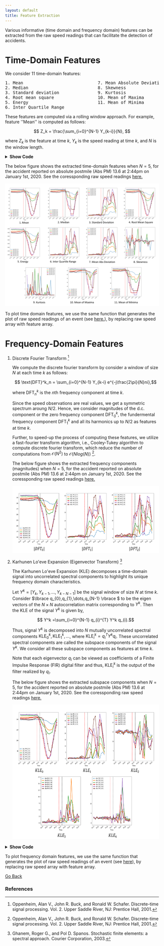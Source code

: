 ```yaml
---
layout: default
title: Feature Extraction
---
```


Various informative (time domain and frequency domain) features can be extracted from the raw speed readings that can facilitate the detection of accidents. 

# Time-Domain Features

We consider 11 time-domain features:
<pre>
1. Mean                             7. Mean Absolute Deviation
2. Median                           8. Skewness
3. Standard deviation               9. Kurtosis
4. Root mean square                 10. Mean of Maxima
5. Energy                           11. Mean of Minima
6. Inter Quartile Range
</pre>


These features are computed via a rolling window approach. For example, feature ''Mean'' is computed as follows:

$$ Z_k = \frac{\sum_{i=0}^{N-1} Y_{k-i}}{N}, $$

where $Z_k$ is the feature at time $k$, $Y_k$ is the speed reading at time $k$, and $N$ is the window length. 

<details> <summary> <b> Show Code </b> </summary>

```python
def time_roll_feat(x,feat,window):
    """
    Compute rolling window time domain features
    Args:
        x: raw speed array 
        feat: feature number
        window: window length N
    Return: 
        Feat: feature array
    """ 
    Feat = []
    
    for i in range(window-1,len(x)):
        b = np.array(x[i-window+1:i+1])
        
        if feat==1:     #mean         
            Feat.append(np.mean(b))
        
        if feat==2:     #median           
            Feat.append(np.median(b))
       
        if feat==3:      #std
            Feat.append(np.std(b))
            
        if feat==4:      #rms
            Feat.append(np.sqrt(np.mean(np.power(b,2))))
            
        if feat==5:      #energy
            Feat.append(np.mean(np.power(b,2)))
            
        if feat==6:      #IQR    
            Feat.append(np.percentile(b,75)-np.percentile(b,25))

        if feat==7:      #mean absolute deviation
            Feat.append(np.mean(np.abs(b - np.mean(b))))
            
        if feat==8:      #skewness
            b = pd.Series(b)
            d = np.divide((b[2]-b.mean()),b.std())
            d = np.power(d,3)
            Feat.append(d)

        if feat==9:      #kurtorsis
            b = pd.Series(b)
            d = np.divide((b[2]-b.mean()),b.std())
            d = np.power(d,4)
            Feat.append(d)
        
        if feat==10:     #mean of maxima
            a=(argrelextrema(b, np.greater_equal))
            d = (b[a])
            Feat.append(np.median(d))
   
        if feat== 11:    #mean of minima
            a=(argrelextrema(b, np.less_equal))
            d = (b[a])
            Feat.append(np.median(d))
    return Feat
    
```
</details>
 
The below figure shows the extracted time-domain features when $N=5$, for the accident reported on absolute postmile (Abs PM) 13.6 at 2:44pm on January 1st, 2020. See the coressponding raw speed readings [here.](./data_collect.html)

![feat](../images/time_feat1.png)
 
To plot time domain features, we use the same function that generates the plot of raw speed readings of an event (see [here.](./data_collect.html)), by replacing raw speed array with feature array.  

# Frequency-Domain Features

1. Discrete Fourier Transform [^1]
 
   We compute the discrete fourier transform by consider a window of size $N$ at each time $k$ as follows:
   
   $$ \text{DFT}^k_n = \sum_{i=0}^{N-1} Y_{k-i} e^{-j\frac{2\pi}{N}ni},$$
   
   where $\text{DFT}_n^k$ is the $n$th frequency component at time $k$.

   Since the speed observations are real values, we get a symmetric spectrum aroung $N/2$. Hence, we consider magnitudes of the d.c. component or the zero frequency component $\text{DFT}_0^k$, the fundermental frequency component $\text{DFT}_1^k$ and all its harmonics up to $N/2$ as features at time $k$. 

   Further, to speed-up the process of computing these features, we utilize a fast-fourier transform algorithm, i.e., Cooley-Tukey algorithm to compute discrete fourier transform, which reduce the number of computations from $\mathcal{O}(N^2)$ to $\mathcal{O}(Nlog(N))$ [^1]. 
   
   The below figure shows the extracted frequency components (magnitudes) when $N=5$, for the accident reported on absolute postmile (Abs PM) 13.6 at 2:44pm on January 1st, 2020. See the coressponding raw speed readings [here.](./data_collect.html)

   <p align="center">
       <img src="../images/dft1.png" height="220" width="600">
   </p>

2. Karhunen Lo\'eve Expansion (Eigenvector Transform) [^2]

   The Karhunen Lo\'eve Expansion (KLE) decomposes a time-domain signal into uncorrelated spectral components to highlight its unique frequency domain characteristics.

   Let $Y^k =[Y_{k},Y_{k-1},\dots,Y_{k-N-1}]$ be the signal window of size $N$ at time $k$. Consider $\lbrace q_{0},q_{1},\dots,q_{N-1} \rbrace $ to be the eigen vectors of the $N \times N$ autocorrelation matrix corresponding to $Y^k$. Then the KLE of the signal $Y^k$ is given by,

   $$ Y^k =\sum_{i=0}^{N-1} q_{i}^{T} Y^k q_{i}.$$

   Thus, signal $Y^k$ is decomposed into $N$ mutually uncorrelated spectral components $\text{KLE}_0^k, \text{KLE}_1^k, \dots$, where $\text{KLE}_i^k= q_i^T Y^k q_i$. These uncorrelated spectral components are called the subspace components of the signal $Y^k$. We consider all these subspace components as features at time $k$.

   Note that each eigenvector $q_{i}$ can be viewed as coefficients of a Finite Impulse Response (FIR) digital filter and thus, $\text{KLE}_i^k$ is the output of the filter realized by $q_{i}$.
   
   The below figure shows the extracted subspace components when $N=5$, for the accident reported on absolute postmile (Abs PM) 13.6 at 2:44pm on January 1st, 2020. See the coressponding raw speed readings [here.](./data_collect.html)
 
   <p align="center">
  	 <img src="../images/kle1.png" height="440" width="600">
   </p>

<details> <summary> <b> Show Code </b> </summary>

```python
def FFT(x):
    """
    Compute Fast Fourier Transform (FFT) of a window
    Args:
        x: a window of raw speed data 
    Return: 
        fft: magnitudes of the frequency components
    """ 
    return abs(np.fft.rfft(x))

def KLE(x): 
    """
    Compute Karhunen Lo'eve Expansion (KLE) a.k.a. Eigenvector Transform of a window
    Args:
        x: a window of raw speed data 
    Return: 
        klt: subspace components (i.e., the output of eigen transform)
    """ 
    corr = np.correlate(x, x, mode='full')
    auto_corr =  corr[corr.size//2:]
    corr_mat = toeplitz(auto_corr)
    eig_mat = np.linalg.eig(corr_mat)[1]   
    kle = np.matmul(np.transpose(eig_mat),x)             
    return abs(kle)



def freq_roll_feat(x,feat,window,index):
    """
    Compute rolling window frequency domain features: FFT / KLE
    Args:
        x: raw speed array 
        feat: feature name ('kle' or 'fft')
        window: window length N
        index: index of the frequency component (for FFT) / subspace component (for KLE)
    Return: 
        Feat: feature array 
    """ 
    Feat = []
    
    for i in range(window-1,len(x)):
        b = np.array(x[i-window+1:i+1])
            
        if feat=='kle': #KLE expansion features
            klt = KLT(b)
            Feat.append(klt[index])
           
        if feat=='fft': # FFT features
            fft = FFT(b)
            Feat.append(fft[index])        
    return Feat
    
```
</details>

To plot frequency domain features, we use the same function that generates the plot of raw speed readings of an event (see [here](./data_collect.html)), by replacing raw speed array with feature array.  
   
[Go Back](../)

### References
[^1]: Oppenheim, Alan V., John R. Buck, and Ronald W. Schafer. Discrete-time signal processing. Vol. 2. Upper Saddle River, NJ: Prentice Hall, 2001.

[^2]: Ghanem, Roger G., and Pol D. Spanos. Stochastic finite elements: a spectral approach. Courier Corporation, 2003.

